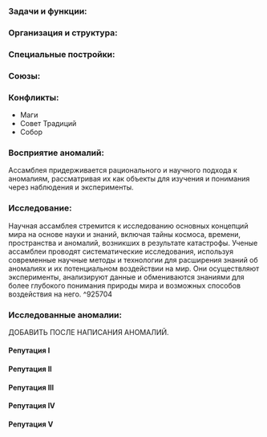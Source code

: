 ### **Задачи и функции:**

### **Организация и структура:**
### **Специальные постройки:**
### **Союзы:**
### **Конфликты:**
- Маги
- Совет Традиций
- Собор
### **Восприятие аномалий:**
Ассамблея придерживается рационального и научного подхода к аномалиям, рассматривая их как объекты для изучения и понимания через наблюдения и эксперименты.
### **Исследование:**
Научная ассамблея стремится к исследованию основных концепций мира на основе науки и знаний, включая тайны космоса, времени, пространства и аномалий, возникших в результате катастрофы. Ученые ассамблеи проводят систематические исследования, используя современные научные методы и технологии для расширения знаний об аномалиях и их потенциальном воздействии на мир. Они осуществляют эксперименты, анализируют данные и обмениваются знаниями для более глубокого понимания природы мира и возможных способов воздействия на него.
^925704

### **Исследованные аномалии:**
ДОБАВИТЬ ПОСЛЕ НАПИСАНИЯ АНОМАЛИЙ.
#### **Репутация I**
#### **Репутация II**
#### **Репутация III**
#### **Репутация IV**
#### **Репутация V**